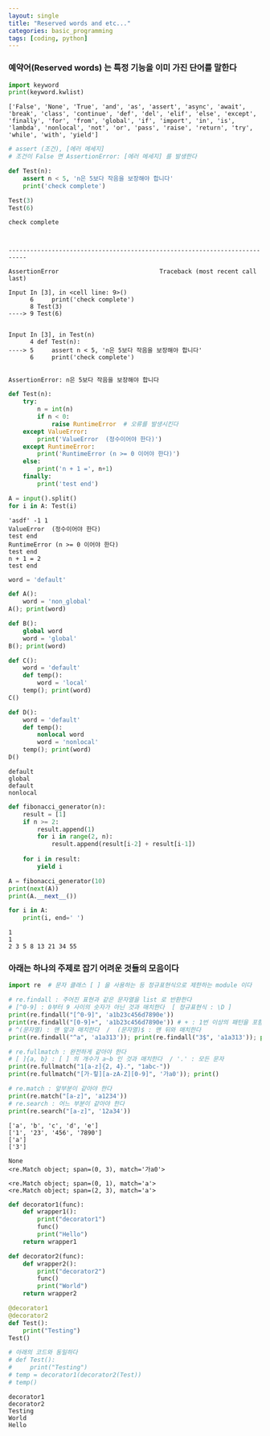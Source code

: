 ```yaml
---
layout: single
title: "Reserved words and etc..."
categories: basic_programming
tags: [coding, python]
---
```



### 예약어(Reserved words) 는 특정 기능을 이미 가진 단어를 말한다


```python
import keyword
print(keyword.kwlist)
```

    ['False', 'None', 'True', 'and', 'as', 'assert', 'async', 'await', 'break', 'class', 'continue', 'def', 'del', 'elif', 'else', 'except', 'finally', 'for', 'from', 'global', 'if', 'import', 'in', 'is', 'lambda', 'nonlocal', 'not', 'or', 'pass', 'raise', 'return', 'try', 'while', 'with', 'yield']
    


```python
# assert (조건), [에러 메세지]
# 조건이 False 면 AssertionError: [에러 메세지] 를 발생한다

def Test(n):
    assert n < 5, 'n은 5보다 작음을 보장해야 합니다'
    print('check complete')

Test(3)
Test(6)
```

    check complete
    


    ---------------------------------------------------------------------------

    AssertionError                            Traceback (most recent call last)

    Input In [3], in <cell line: 9>()
          6     print('check complete')
          8 Test(3)
    ----> 9 Test(6)
    

    Input In [3], in Test(n)
          4 def Test(n):
    ----> 5     assert n < 5, 'n은 5보다 작음을 보장해야 합니다'
          6     print('check complete')
    

    AssertionError: n은 5보다 작음을 보장해야 합니다



```python
def Test(n):
    try:
        n = int(n)
        if n < 0:
            raise RuntimeError  # 오류를 발생시킨다
    except ValueError:
        print('ValueError  (정수이어야 한다)')
    except RuntimeError:
        print('RuntimeError (n >= 0 이어야 한다)')
    else:
        print('n + 1 =', n+1)
    finally:
        print('test end')

A = input().split()
for i in A: Test(i)
```

    'asdf' -1 1
    ValueError  (정수이어야 한다)
    test end
    RuntimeError (n >= 0 이어야 한다)
    test end
    n + 1 = 2
    test end
    


```python
word = 'default'

def A():
    word = 'non_global'
A(); print(word)

def B():
    global word
    word = 'global'
B(); print(word)

def C():
    word = 'default'
    def temp():
        word = 'local'
    temp(); print(word)
C()

def D():
    word = 'default'
    def temp():
        nonlocal word
        word = 'nonlocal'
    temp(); print(word)
D()
```

    default
    global
    default
    nonlocal
    


```python
def fibonacci_generator(n):
    result = [1]
    if n >= 2:
        result.append(1)
        for i in range(2, n):
            result.append(result[i-2] + result[i-1])
    
    for i in result:
        yield i

A = fibonacci_generator(10)
print(next(A))
print(A.__next__())

for i in A:
    print(i, end=' ')
```

    1
    1
    2 3 5 8 13 21 34 55 

### 아래는 하나의 주제로 잡기 어려운 것들의 모음이다


```python
import re  # 문자 클래스 [ ] 을 사용하는 등 정규표현식으로 제한하는 module 이다

# re.findall : 주어진 표현과 같은 문자열을 list 로 반환한다
# [^0-9] : 0부터 9 사이의 숫자가 아닌 것과 매치한다  [ 정규표현식 : \D ]
print(re.findall("[^0-9]", 'a1b23c456d7890e'))
print(re.findall("[0-9]+", 'a1b23c456d7890e')) # + : 1번 이상의 패턴을 포함
# ^(문자열) : 맨 앞과 매치한다  /  (문자열)$ : 맨 뒤와 매치한다
print(re.findall("^a", 'a1a313')); print(re.findall("3$", 'a1a313')); print()

# re.fullmatch : 완전하게 같아야 한다
# [ ]{a, b} : [ ] 의 개수가 a~b 인 것과 매치한다  / '.' : 모든 문자
print(re.fullmatch("1[a-z]{2, 4}.", "1abc-"))
print(re.fullmatch("[가-힣][a-zA-Z][0-9]", '가a0')); print()

# re.match : 앞부분이 같아야 한다
print(re.match("[a-z]", 'a1234'))
# re.search : 어느 부분이 같아야 한다
print(re.search("[a-z]", '12a34'))
```

    ['a', 'b', 'c', 'd', 'e']
    ['1', '23', '456', '7890']
    ['a']
    ['3']
    
    None
    <re.Match object; span=(0, 3), match='가a0'>
    
    <re.Match object; span=(0, 1), match='a'>
    <re.Match object; span=(2, 3), match='a'>
    


```python
def decorator1(func):
    def wrapper1():
        print("decorator1")
        func()
        print("Hello")
    return wrapper1

def decorator2(func):
    def wrapper2():
        print("decorator2")
        func()
        print("World")
    return wrapper2

@decorator1
@decorator2
def Test():
    print("Testing")
Test()

# 아래의 코드와 동일하다
# def Test():
#     print("Testing")
# temp = decorator1(decorator2(Test))
# temp()
```

    decorator1
    decorator2
    Testing
    World
    Hello
    

